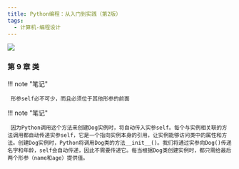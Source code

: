 ```yaml
---
title: Python编程：从入门到实践（第2版）
tags:
  - 计算机-编程设计
---
```


![](https://cdn.weread.qq.com/weread/cover/90/YueWen_34336681/s_YueWen_34336681.jpg)


### 第 9 章 类




!!! note "笔记"

	 形参self必不可少，而且必须位于其他形参的前面 


!!! note "笔记"

	 因为Python调用这个方法来创建Dog实例时，将自动传入实参self。每个与实例相关联的方法调用都自动传递实参self，它是一个指向实例本身的引用，让实例能够访问类中的属性和方法。创建Dog实例时，Python将调用Dog类的方法__init__()。我们将通过实参向Dog()传递名字和年龄，self会自动传递，因此不需要传递它。每当根据Dog类创建实例时，都只需给最后两个形参（name和age）提供值。 

